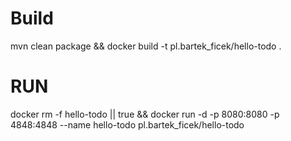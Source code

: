# Build
mvn clean package && docker build -t pl.bartek_ficek/hello-todo .

# RUN

docker rm -f hello-todo || true && docker run -d -p 8080:8080 -p 4848:4848 --name hello-todo pl.bartek_ficek/hello-todo 